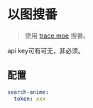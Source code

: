 # 以图搜番

> 使用 [trace.moe](https://trace.moe/) 搜番。

api key可有可无，非必须。

## 配置

```yaml
search-anime:
  token: xxx
```

